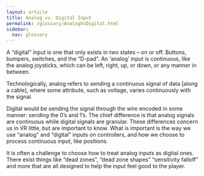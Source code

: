 ```yaml
---
layout: article
title: Analog vs. Digital Input
permalink: /glossary/AnalogVsDigital.html
sidebar:
  nav: glossary
---
```

A “digital” input is one that only exists in two states – on or off. Buttons, bumpers, switches, and the “D-pad”. An ‘analog’ input is continuous, like the analog joysticks, which can be left, right, up, or down, or any manner in between. 

Technologically, analog refers to sending a continuous signal of data [along a cable], where some attribute, such as voltage, varies continuously with the signal.

Digital would be sending the signal through the wire encoded in some manner: sending the 0’s and 1’s. The chief difference is that analog signals are continuous while digital signals are granular. These differences concern us in VR little, but are important to know. What is important is the way we use “analog” and “digital” inputs on controllers, and how we choose to process continuous input, like positions. 

It is often a challenge to choose how to treat analog inputs as digital ones. There exist things like “dead zones”, “dead zone shapes” “sensitivity falloff” and more that are all designed to help the input feel good to the player. 
